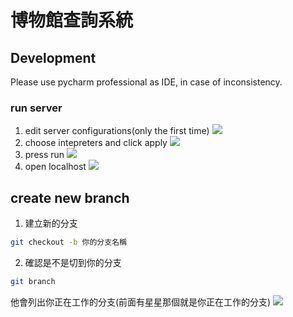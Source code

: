 # 博物館查詢系統
## Development
Please use pycharm professional as IDE, in case of inconsistency.
### run server
1. edit server configurations(only the first time)
![](https://i.imgur.com/yrPmuw8.png)
2. choose intepreters and click apply
![](https://i.imgur.com/SwgPFTb.png)
3. press run 
![](https://i.imgur.com/88I9qI9.png)
4. open localhost 
![](https://i.imgur.com/1F8spc8.png)
## create new branch
1. 建立新的分支
```bash
git checkout -b 你的分支名稱
```
2. 確認是不是切到你的分支
```bash
git branch
```
他會列出你正在工作的分支(前面有星星那個就是你正在工作的分支)
![](https://i.imgur.com/AkHujOn.png)
